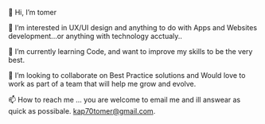 👋 Hi, I’m tomer

👀 I’m interested in UX/UI design and anything to do with Apps and Websites development...or anything with technology acctualy..

🌱 I’m currently learning Code, and want to improve my skills to be the very best. 

💞️ I’m looking to collaborate on Best Practice solutions and Would love to work as part of a team that will help me grow and evolve.

📫 How to reach me ... you are welcome to email me and ill answear as quick as possibale.
kap70tomer@gmail.com.


